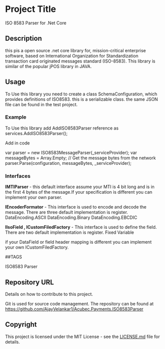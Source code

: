 # Project Title
ISO 8583 Parser for .Net Core

## Description
this pis a open source .net core library for, mission-critical enterprise software, based on International Organization for Standardization transaction card originated messages standard (ISO-8583). 
This library is similar  of the popular jPOS library in JAVA.

## Usage
To Use this library you need to create a class SchemaConfiguration, which provides definitions of ISO8583.
this  is a serializable class. the same JSON file can be found in the test project.


### Example
 
 To Use this library add AddISO8583Parser reference as 
 services.AddISO8583Parser();
 
 Add in code

 var parser = new ISO8583MessageParser(_serviceProvider);
 var messageBytes = Array<byte>.Empty; // Get the message bytes from the network
 parser.Parse(configuration, messageBytes, _serviceProvider);

### Interfaces

**IMTIParser** - this default interface assume your MTI is 4 bit long and is in the first 4 bytes of the message.If your specification is different you can implement your own parser.

**IEncoderFormator** - This interface is used to encode and decode the message. There are three default implementation is register. 
DataEncoding.ASCII
DataEncoding.Binary
DataEncoding.EBCDIC


**IIsoField , ICustomFiledFactory** - This interface is used to define the field. There are two default implementation is register.
Fixed
Variable

if your DataField or field header mapping is different you can implement your own ICustomFiledFactory.

##TAGS

ISO8583 Parser


##  Repository URL 

Details on how to contribute to this project.

Git is used for source code management. The repository can be found at
https://github.com/AjayVelankar1/Acubec.Payments.ISO8583Parser

## Copyright
This project is licensed under the MIT License - see the [LICENSE.md](LICENSE.md) file for details.

